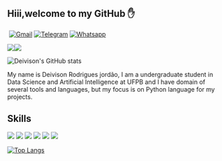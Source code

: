 
## Hiii,welcome to my GitHub ✋

[![]()]()
[![Gmail](https://img.shields.io/badge/Gmail-D14836?style=for-the-badge&logo=gmail&logoColor=white)](deivison2021profissional@gmail.com)
[![Telegram](https://img.shields.io/badge/Telegram-2CA5E0?style=for-the-badge&logo=telegram&logoColor=white)](+5581992122570)
[![Whatsapp](https://img.shields.io/badge/WhatsApp-25D366?style=for-the-badge&logo=whatsapp&logoColor=white)](+5581992122570)

[![](https://img.shields.io/badge/Discord-7289DA?style=for-the-badge&logo=discord&logoColor=white)](deivin#6352)[![](https://img.shields.io/badge/Instagram-E4405F?style=for-the-badge&logo=instagram&logoColor=white)](https://www.instagram.com/deivison.rodrigues4/)

![Deivison's GitHub stats](https://github-readme-stats.vercel.app/api?username=deivisongithub&show_icons=true&theme=radical)

My name is Deivison Rodrigues jordão, I am a undergraduate student in Data Science and Artificial Intelligence at UFPB and I have domain of several tools and languages, but my focus is on Python language for my projects.

## Skills

[![](https://img.shields.io/badge/Python-3776AB?style=for-the-badge&logo=python&logoColor=white)]()
[![](https://img.shields.io/badge/C-00599C?style=for-the-badge&logo=c&logoColor=white)]()
[![](https://img.shields.io/badge/C%2B%2B-00599C?style=for-the-badge&logo=c%2B%2B&logoColor=white)]()
[![](https://img.shields.io/badge/Java-ED8B00?style=for-the-badge&logo=java&logoColor=white)]()
[![](https://img.shields.io/badge/R-276DC3?style=for-the-badge&logo=r&logoColor=white)]()
[![](https://img.shields.io/badge/Markdown-000000?style=for-the-badge&logo=markdown&logoColor=white)]()

[![Top Langs](https://github-readme-stats.vercel.app/api/top-langs/?username=deivisongithub)](https://github.com/anuraghazra/github-readme-stats)
